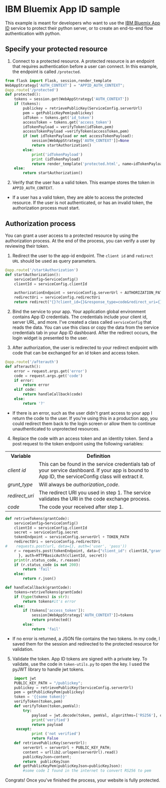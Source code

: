 # IBM Bluemix App ID sample

This example is meant for developers who want to use the [IBM Bluemix App ID](https://console.ng.bluemix.net/docs/services/appid/index.html) service to protect their python server, or to create an end-to-end flow authentication with python.

## Specify your protected resource

1. Connect to a protected resource. A protected resource is an endpoint that requires authentication before a user can connect. In this example, the endpoint is called `/protected`.

  ```python
  from flask import Flask, session,render_template
  WebAppStrategy['AUTH_CONTEXT'] = "APPID_AUTH_CONTEXT";
  @app.route('/protected')
  def protected():
      tokens = session.get(WebAppStrategy['AUTH_CONTEXT'])
      if (tokens):
          publickey = retrievePublicKey(ServiceConfig.serverUrl)
          pem = getPublicKeyPem(publickey)
          idToken = tokens.get('id_token')
          accessToken = tokens.get('access_token')
          idTokenPayload = verifyToken(idToken,pem)
          accessTokenPayload =verifyToken(accessToken,pem)
          if (not idTokenPayload or not accessTokenPayload):
              session[WebAppStrategy['AUTH_CONTEXT']]=None
              return startAuthorization()
          else:
              print('idTokenPayload')
              print (idTokenPayload)
              return render_template('protected.html', name=idTokenPayload.get('name'),picture=idTokenPayload.get('picture'))
      else:
          return startAuthorization()
  ```

2. Verify that the user has a valid token. This exampe stores the token in `APPID_AUTH_CONTEXT`.

  * If a user has a valid token, they are able to access the protected resource. If the user is not authenticated, or has an invalid token, the authorization process must start.


## Authorization process

You can grant a user access to a protected resource by using the authorization process. At the end of the process, you can verify a user by reviewing their token.


1. Redirect the user to the app-id endpoint. The `client id` and `redirect URL` should be used as query parameters.

  ```python
  @app.route('/startAuthorization')
  def startAuthorization():
      serviceConfig=ServiceConfig()
      clientId = serviceConfig.clientId

      authorizationEndpoint = serviceConfig.serverUrl + AUTHORIZATION_PATH
      redirectUri = serviceConfig.redirectUri
      return redirect("{}?client_id={}&response_type=code&redirect_uri={}&scope=appid_default".format(authorizationEndpoint,clientId,redirectUri))
  ```

2. Bind the service to your app. Your application global environment contains App ID credentials. The credentials include your client id, server URL, and more. I've created a class called `serviceConfig` that reads the data. You can use this class or copy the data from the service credentials tab in your App ID dashboard. After the redirect occurs, the login widget is presented to the user.

3. After authorization, the user is redirected to your redirect endpoint with code that can be exchanged for an id token and access token.

  ```python
  @app.route('/afterauth')
  def afterauth():
      error = request.args.get('error')
      code = request.args.get('code')
      if error:
          return error
      elif code:
          return handleCallback(code)
      else:
          return '?'
  ```
  * If there is an error, such as the user didn't grant access to your app I return the code to the user. If you're using this in a production app, you could redirect them back to the login screen or allow them to continue unauthenticated to unprotected resources.

4. Replace the code with an access token and an identity token. Send a post request to the token endpoint using the following variables:

  <table>
  <tr>
    <th> Variable </th>
    <th> Definition </th>
  </tr>
  <tr>
    <td> <i> client id </i> </td>
    <td> This can be found in the service credentials tab of your service dashboard. If your app is bound to App ID, the serviceConfig class will extract it. </td>
  </tr>
  <tr>
    <td> <i> grunt_type </i> </td>
    <td> Will always be <i>authorization_code</i>. </td>
  </tr>
  <tr>
    <td> <i> redirect_uri </i> </td>
    <td> The redirect URI you used in step 1. The service validates the URI in the code exchange process. </td>
  </tr>
  <tr>
    <td> <i> code </i> </td>
    <td> The code your received after step 1. </td>
  </tr>
  </table>

  ```python
  def retriveTokens(grantCode):
      serviceConfig=ServiceConfig()
      clientId = serviceConfig.clientId
      secret = serviceConfig.secret
      tokenEndpoint = serviceConfig.serverUrl + TOKEN_PATH
      redirectUri = serviceConfig.redirectUri
  #    requests.post(url, data={}, auth=('user', 'pass'))
      r = requests.post(tokenEndpoint, data={"client_id": clientId,"grant_type": "authorization_code","redirect_uri": redirectUri,"code": grantCode
  		}, auth=HTTPBasicAuth(clientId, secret))
      print(r.status_code, r.reason)
      if (r.status_code is not 200):
          return 'fail'
      else:
          return r.json()

  def handleCallback(grantCode):
      tokens=retriveTokens(grantCode)
      if (type(tokens) is str):
          return tokens#it's error
      else:
          if (tokens['access_token']):
              session[WebAppStrategy['AUTH_CONTEXT']]=tokens
              return protected()
          else:
              return 'fail'
  ```
  * If no error is returned, a JSON file contains the two tokens. In my code, I saved them for the session and redirected to the protected resource for validation.

5. Validate the token. App ID tokens are signed with a private key. To validate, use the code in `token-utils.py` to open the key. I used the pyJWT library to handle jwt tokens.

  ```python
      import jwt
      PUBLIC_KEY_PATH = "/publickey";
      publickey = retrievePublicKey(ServiceConfig.serverUrl)
      pem = getPublicKeyPem(publickey)
      token = '{{some token}}'
      verifyToken(token,pem)
      def verifyToken(token,pemVal):
          try:
              payload = jwt.decode(token, pemVal, algorithms=['RS256'], options={'verify_aud':False})
              print('verified')
              return payload
       except:
              print ('not verified')
              return False
      def retrievePublicKey(serverUrl):
          serverUrl = serverUrl + PUBLIC_KEY_PATH;
          content = urllib2.urlopen(serverUrl).read()
          publicKeyJson=content;
          return  publicKeyJson
      def getPublicKeyPem(publicKeyJson=publicKeyJson):
          #some code I found in the internet to convert RS256 to pem
  ```


Congrats! Once you've finished the process, your website is fully protected.
